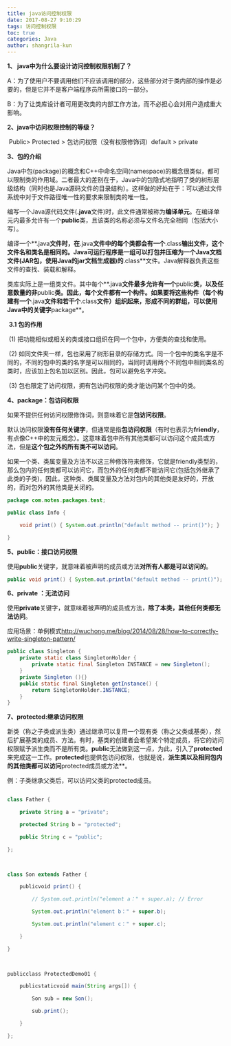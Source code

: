 ```yaml
---
title: java访问控制权限
date: 2017-08-27 9:10:29
tags: 访问控制权限
toc: true
categories: Java
author: shangrila-kun
---
```


**1、 java中为什么要设计访问控制权限机制了？**

​	A：为了使用户不要调用他们不应该调用的部分，这些部分对于类内部的操作是必要的，但是它并不是客户端程序员所需接口的一部分。

​	B：为了让类库设计者可用更改类的内部工作方法，而不必担心会对用户造成重大影响。

<!--more-->

**2、java中访问权限控制的等级？**

​	Public> Protected > 包访问权限（没有权限修饰词）default > private 

**3、包的介绍**

​	Java中包(package)的概念和C++中命名空间(namespace)的概念很类似，都可以限制类的作用域。二者最大的差别在于，Java中的包隐式地指明了类的树形层级结构（同时也是Java源码文件的目录结构）。这样做的好处在于：可以通过文件系统中对于文件路径唯一性的要求来限制类的唯一性。

​	编写一个Java源代码文件(**.java**文件)时，此文件通常被称为**编译单元**。在编译单元内最多允许有一个**public**类，且该类的名称必须与文件名完全相同（包括大小写）。

​	编译一个**.java**文件时，在**.java**文件中的每个类都会有一个**.class**输出文件，这个文件名和类名是相同的。Java可运行程序是一组可以打包并压缩为一个Java文档文件(JAR包，使用Java的jar文档生成器)的**.class**文件。Java解释器负责这些文件的查找、装载和解释。

​	类库实际上是一组类文件。其中每个**.java**文件最多允许有一个**public**类，以及任意数量的非**public**类。因此，每个文件都有一个构件。如果要将这些构件（每个构建有一个**.java**文件和若干个**.class**文件）组织起来，形成不同的群组，可以使用Java中的关键字**package**。

​	**3.1 包的作用**

​	(1)     把功能相似或相关的类或接口组织在同一个包中，方便类的查找和使用。

​	(2)     如同文件夹一样，包也采用了树形目录的存储方式。同一个包中的类名字是不同的，不同的包中的类的名字是可以相同的，当同时调用两个不同包中相同类名的类时，应该加上包名加以区别。因此，包可以避免名字冲突。

​	(3)     包也限定了访问权限，拥有包访问权限的类才能访问某个包中的类。

**4、package：包访问权限**

​	如果不提供任何访问权限修饰词，则意味着它是**包访问权限**。

​	默认访问权限**没有任何关键字**，但通常是指**包访问权限**（有时也表示为**friendly**，有点像C++中的友元概念）。这意味着包中所有其他类都可以访问这个成员或方法，但是**这个包之外的所有类不可以访问**。

​	如果一个类、类属变量及方法不以这三种修饰符来修饰，它就是friendly类型的，那么包内的任何类都可以访问它，而包外的任何类都不能访问它(包括包外继承了此类的子类)，因此，这种类、类属变量及方法对包内的其他类是友好的，开放的，而对包外的其他类是关闭的。

~~~java
package com.notes.packages.test;

public class Info {

    void print() { System.out.println("default method -- print()"); }

}
~~~

**5、public：接口访问权限**

​	使用**public**关键字，就意味着被声明的成员或方法**对所有人都是可以访问的**。

~~~java
public void print() { System.out.println("default method -- print()"); 
~~~

**6、private ：无法访问**

​	使用**private**关键字，就意味着被声明的成员或方法，**除了本类，其他任何类都无法访问**。

应用场景：单例模式<http://wuchong.me/blog/2014/08/28/how-to-correctly-write-singleton-pattern/>

~~~java
public class Singleton {  
    private static class SingletonHolder {  
        private static final Singleton INSTANCE = new Singleton();  
    }  
    private Singleton (){}  
    public static final Singleton getInstance() {  
        return SingletonHolder.INSTANCE; 
    }  
}
~~~

**7、protected:继承访问权限**

​	新类（称之子类或派生类）通过继承可以复用一个现有类（称之父类或基类），然后扩展基类的成员、方法。有时，基类的创建者会希望某个特定成员，将它的访问权限赋予派生类而不是所有类。**public**无法做到这一点，为此，引入了**protected**来完成这一工作。**protected**也提供包访问权限，也就是说，**派生类以及相同包内的其他类都可以访问**protected成员或方法**。

例：子类继承父类后，可以访问父类的protected成员。

~~~java

class Father {

    private String a = "private";

    protected String b = "protected";

    public String c = "public";

};

 

class Son extends Father {

    publicvoid print() {

        // System.out.println("element a：" + super.a); // Error

        System.out.println("element b：" + super.b);

        System.out.println("element c：" + super.c);

    }

}

 

publicclass ProtectedDemo01 {

    publicstaticvoid main(String args[]) {

        Son sub = new Son();

        sub.print();

    }

};
~~~













​	

